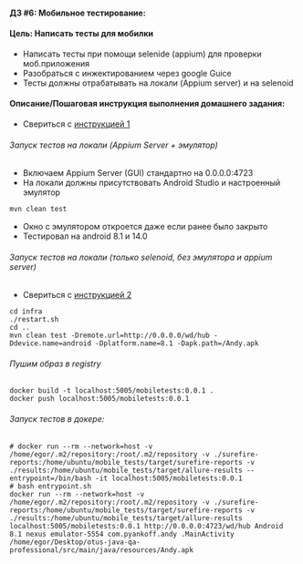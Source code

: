 #### ДЗ #6: Мобильное тестирование:

#### Цель: Написать тесты для мобилки
- Написать тесты при помощи selenide (appium) для проверки моб.приложения
- Разобраться с инжектированием через google Guice
- Тесты должны отрабатывать на локали (Appium server) и на selenoid

#### Описание/Пошаговая инструкция выполнения домашнего задания:
- Свериться с [инструкцией 1](infra/docs/appium_local_install.md)

###### Запуск тестов на локали (Appium Server + эмулятор)
- Включаем Appium Server (GUI) стандартно на 0.0.0.0:4723
- На локали должны присутствовать Android Studio и настроенный эмулятор
```bash
mvn clean test
```
- Окно с эмулятором откроется даже если ранее было закрыто
- Тестировал на android 8.1 и 14.0

###### Запуск тестов на локали (только selenoid, без эмулятора и appium server)
- Свериться с [инструкцией 2](infra/docs/appium_selenoid_run.md)
```shell
cd infra
./restart.sh
cd ..
mvn clean test -Dremote.url=http://0.0.0.0/wd/hub -Ddevice.name=android -Dplatform.name=8.1 -Dapk.path=/Andy.apk
```

###### Пушим образ в registry
```shell
docker build -t localhost:5005/mobiletests:0.0.1 .
docker push localhost:5005/mobiletests:0.0.1
```

###### Запуск тестов в докере:
```shell
# docker run --rm --network=host -v /home/egor/.m2/repository:/root/.m2/repository -v ./surefire-reports:/home/ubuntu/mobile_tests/target/surefire-reports -v ./results:/home/ubuntu/mobile_tests/target/allure-results --entrypoint=/bin/bash -it localhost:5005/mobiletests:0.0.1
# bash entrypoint.sh
docker run --rm --network=host -v /home/egor/.m2/repository:/root/.m2/repository -v ./surefire-reports:/home/ubuntu/mobile_tests/target/surefire-reports -v ./results:/home/ubuntu/mobile_tests/target/allure-results localhost:5005/mobiletests:0.0.1 http://0.0.0.0:4723/wd/hub Android 8.1 nexus emulator-5554 com.pyankoff.andy .MainActivity /home/egor/Desktop/otus-java-qa-professional/src/main/java/resources/Andy.apk
```